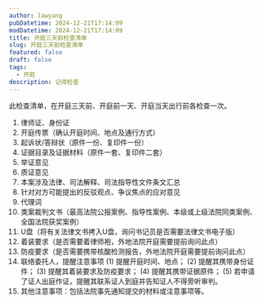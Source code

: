 ```yaml
---
author: lawyang
pubDatetime: 2024-12-21T17:14:09
modDatetime: 2024-12-21T17:14:09
title: 开庭三天前检查清单
slug: 开庭三天前检查清单
featured: false
draft: false
tags:
  - 开庭
description: 记得检查
---
```

此检查清单，在开庭三天前、开庭前一天、开庭当天出行前各检查一次。
1. 律师证、身份证
2. 开庭传票（确认开庭时间、地点及通行方式）
3. 起诉状/答辩状（原件一份、复印件一份）
4. 证据目录及证据材料（原件一套、复印件二套）
5. 举证意见
6. 质证意见
7. 本案涉及法律、司法解释、司法指导性文件条文汇总
8. 针对对方可能提出的反驳观点、争议焦点的应对意见
9. 代理词
10. 类案裁判文书（最高法院公报案例、指导性案例、本级或上级法院同类案例、全国法院获奖案例）
11. U盘（将有关法律文书拷入U盘，询问书记员是否需要法律文书电子版）
12. 着装要求（是否需要着律师袍，外地法院开庭需要提前询问此点）
13. 防疫要求（是否需要携带核酸检测报告，外地法院开庭需要提前询问此点）
14. 联络委托人，提醒注意事项
(1) 提醒开庭时间、地点；
(2) 提醒其携带身份证件；
(3) 提醒其着装要求及防疫要求；
(4) 提醒其携带证据原件；
(5) 若申请了证人出庭作证，提醒其联系证人到庭并告知证人不得旁听审判。
15. 其他注意事项：包括法院事先通知提交的材料或注意事项等。